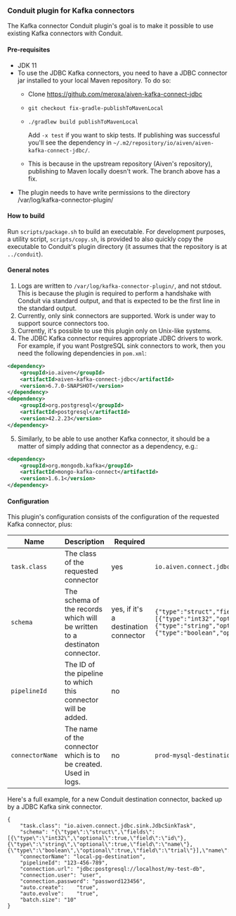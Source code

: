 ### Conduit plugin for Kafka connectors
The Kafka connector Conduit plugin's goal is to make it possible to use existing Kafka connectors with Conduit.  

#### Pre-requisites
* JDK 11
* To use the JDBC Kafka connectors, you need to have a JDBC connector jar installed to your local Maven repository. To do so:
    * Clone https://github.com/meroxa/aiven-kafka-connect-jdbc
    * `git checkout fix-gradle-publishToMavenLocal`
    * `./gradlew build publishToMavenLocal`
        
      Add `-x test` if you want to skip tests. If publishing was successful you'll see the dependency in `~/.m2/repository/io/aiven/aiven-kafka-connect-jdbc/`.
    * This is because in the upstream repository (Aiven's repository), publishing to Maven locally doesn't work. The branch above has a fix.
* The plugin needs to have write permissions to the directory /var/log/kafka-connector-plugin/

#### How to build
Run `scripts/package.sh` to build an executable. For development purposes, a utility script, `scripts/copy.sh`, is provided 
to also quickly copy the executable to Conduit's plugin directory (it assumes that the repository is at `../conduit`).

#### General notes

1. Logs are written to `/var/log/kafka-connector-plugin/`, and not stdout. This is because the plugin is required to perform
a handshake with Conduit via standard output, and that is expected to be the first line in the standard output.
2. Currently, only sink connectors are supported. Work is under way to support source connectors too.
3. Currently, it's possible to use this plugin only on Unix-like systems.
4. The JDBC Kafka connector requires appropriate JDBC drivers to work. For example, if you want PostgreSQL sink connectors
to work, then you need the following dependencies in `pom.xml`:
```xml
<dependency>
    <groupId>io.aiven</groupId>
    <artifactId>aiven-kafka-connect-jdbc</artifactId>
    <version>6.7.0-SNAPSHOT</version>
</dependency>
<dependency>
    <groupId>org.postgresql</groupId>
    <artifactId>postgresql</artifactId>
    <version>42.2.23</version>
</dependency>
```
5. Similarly, to be able to use another Kafka connector, it should be a matter of simply adding that connector
as a dependency, e.g.:
````xml
<dependency>
    <groupId>org.mongodb.kafka</groupId>
    <artifactId>mongo-kafka-connect</artifactId>
    <version>1.6.1</version>
</dependency>
````

#### Configuration
This plugin's configuration consists of the configuration of the requested Kafka connector, plus:

| Name | Description | Required | Example | 
| --- | --- | --- | --- |
| `task.class` | The class of the requested connector | yes | `io.aiven.connect.jdbc.sink.JdbcSinkTask` |
| `schema` | The schema of the records which will be written to a destinaton connector. | yes, if it's a destination connector | `{"type":"struct","fields":[{"type":"int32","optional":true,"field":"id"},{"type":"string","optional":true,"field":"name"},{"type":"boolean","optional":true,"field":"trial"}],"name":"customers"}` |
| `pipelineId` | The ID of the pipeline to which this connector will be added. | no | |
| `connectorName` | The name of the connector which is to be created. Used in logs.| no | `prod-mysql-destination` |

Here's a full example, for a new Conduit destination connector, backed up by a JDBC Kafka sink connector.
```
{
	"task.class": "io.aiven.connect.jdbc.sink.JdbcSinkTask",
	"schema": "{\"type\":\"struct\",\"fields\":[{\"type\":\"int32\",\"optional\":true,\"field\":\"id\"},{\"type\":\"string\",\"optional\":true,\"field\":\"name\"},{\"type\":\"boolean\",\"optional\":true,\"field\":\"trial\"}],\"name\":\"customers\"}",
	"connectorName": "local-pg-destination",
	"pipelineId": "123-456-789",
	"connection.url": "jdbc:postgresql://localhost/my-test-db",
	"connection.user": "user",
	"connection.password": "password123456",
	"auto.create":    "true",
	"auto.evolve":    "true",
	"batch.size": "10"
}
```

